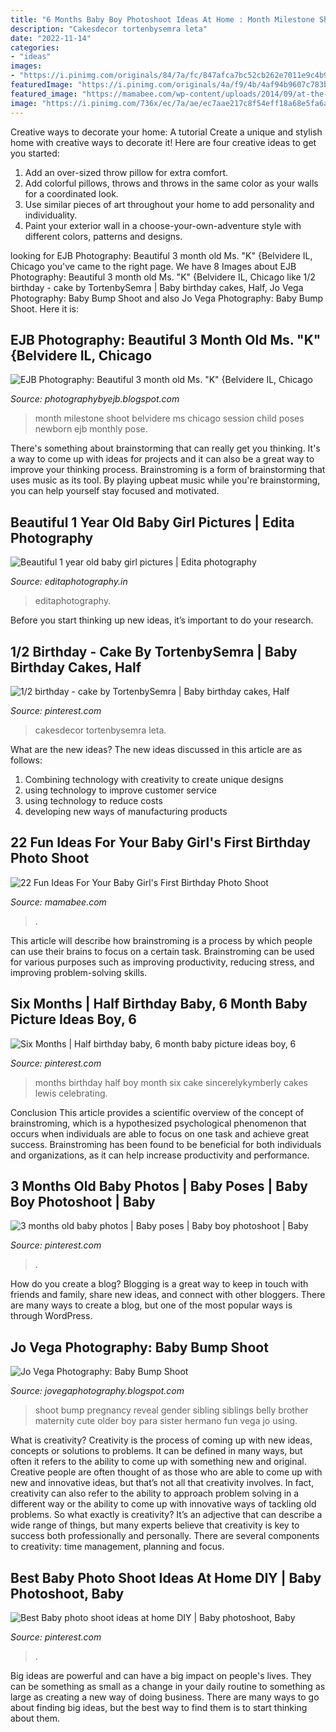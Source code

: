 ```yaml
---
title: "6 Months Baby Boy Photoshoot Ideas At Home : Month Milestone Shoot Belvidere Ms Chicago Session Child Poses Newborn Ejb Monthly Pose"
description: "Cakesdecor tortenbysemra leta"
date: "2022-11-14"
categories:
- "ideas"
images:
- "https://i.pinimg.com/originals/84/7a/fc/847afca7bc52cb262e7011e9c4b93238.jpg"
featuredImage: "https://i.pinimg.com/originals/4a/f9/4b/4af94b9607c783b6b4c445f32a5c6b28.jpg"
featured_image: "https://mamabee.com/wp-content/uploads/2014/09/at-the-beach.jpg"
image: "https://i.pinimg.com/736x/ec/7a/ae/ec7aae217c8f54eff18a68e5fa6a097d.jpg"
---
```



Creative ways to decorate your home: A tutorial
Create a unique and stylish home with creative ways to decorate it! Here are four creative ideas to get you started: 
1. Add an over-sized throw pillow for extra comfort.
2. Add colorful pillows, throws and throws in the same color as your walls for a coordinated look. 
3. Use similar pieces of art throughout your home to add personality and individuality. 
4. Paint your exterior wall in a choose-your-own-adventure style with different colors, patterns and designs.

	

		
looking for EJB Photography: Beautiful 3 month old Ms. &quot;K&quot; {Belvidere IL, Chicago you've came to the right page. We have 8 Images about EJB Photography: Beautiful 3 month old Ms. &quot;K&quot; {Belvidere IL, Chicago like 1/2 birthday - cake by TortenbySemra | Baby birthday cakes, Half, Jo Vega Photography: Baby Bump Shoot and also Jo Vega Photography: Baby Bump Shoot. Here it is:
		
    
## EJB Photography: Beautiful 3 Month Old Ms. &quot;K&quot; {Belvidere IL, Chicago

<img loading=lazy src="http://1.bp.blogspot.com/-Yl4WwLBxOVo/T6MPksrkqLI/AAAAAAAAAeE/Z6ZS9nIL0lE/s1600/DSC_6392+copy.jpg" onerror="this.onerror=null;this.src='https://tse2.mm.bing.net/th?id=OIP.jiIbnKNJ5Ok6xoX6HsZoqgHaF7&amp;pid=15.1';" alt="EJB Photography: Beautiful 3 month old Ms. &quot;K&quot; {Belvidere IL, Chicago">

_Source: photographybyejb.blogspot.com_

>month milestone shoot belvidere ms chicago session child poses newborn ejb monthly pose. 

	

There's something about brainstorming that can really get you thinking. It's a way to come up with ideas for projects and it can also be a great way to improve your thinking process. Brainstroming is a form of brainstorming that uses music as its tool. By playing upbeat music while you're brainstorming, you can help yourself stay focused and motivated.

    
## Beautiful 1 Year Old Baby Girl Pictures | Edita Photography

<img loading=lazy src="https://editaphotography.in/blog/wp-content/uploads/2018/02/Arti_baby_photo_shoot_105.jpg" onerror="this.onerror=null;this.src='https://tse3.mm.bing.net/th?id=OIP.OabQGFvQd_yv6Ee-rVNX3AHaE8&amp;pid=15.1';" alt="Beautiful 1 year old baby girl pictures | Edita photography">

_Source: editaphotography.in_

>editaphotography. 

	

Before you start thinking up new ideas, it’s important to do your research.

    
## 1/2 Birthday - Cake By TortenbySemra | Baby Birthday Cakes, Half

<img loading=lazy src="https://i.pinimg.com/736x/ec/7a/ae/ec7aae217c8f54eff18a68e5fa6a097d.jpg" onerror="this.onerror=null;this.src='https://tse1.mm.bing.net/th?id=OIP.VSW3snTkJczzk3FQo68qmgHaJ4&amp;pid=15.1';" alt="1/2 birthday - cake by TortenbySemra | Baby birthday cakes, Half">

_Source: pinterest.com_

>cakesdecor tortenbysemra leta. 

	

What are the new ideas?
The new ideas discussed in this article are as follows:
1. Combining technology with creativity to create unique designs 
2. using technology to improve customer service 
3. using technology to reduce costs 
4. developing new ways of manufacturing products 

    
## 22 Fun Ideas For Your Baby Girl&#039;s First Birthday Photo Shoot

<img loading=lazy src="https://mamabee.com/wp-content/uploads/2014/09/at-the-beach.jpg" onerror="this.onerror=null;this.src='https://tse4.mm.bing.net/th?id=OIP.4jEE2P1ou-szT0eLsXG1jQHaHa&amp;pid=15.1';" alt="22 Fun Ideas For Your Baby Girl&#039;s First Birthday Photo Shoot">

_Source: mamabee.com_

>. 

	

This article will describe how brainstroming is a process by which people can use their brains to focus on a certain task. Brainstroming can be used for various purposes such as improving productivity, reducing stress, and improving problem-solving skills.

    
## Six Months | Half Birthday Baby, 6 Month Baby Picture Ideas Boy, 6

<img loading=lazy src="https://i.pinimg.com/originals/84/7a/fc/847afca7bc52cb262e7011e9c4b93238.jpg" onerror="this.onerror=null;this.src='https://tse1.mm.bing.net/th?id=OIP.qoK_3A2F5heUYf4g_hHGKAHaKC&amp;pid=15.1';" alt="Six Months | Half birthday baby, 6 month baby picture ideas boy, 6">

_Source: pinterest.com_

>months birthday half boy month six cake sincerelykymberly cakes lewis celebrating. 

	

Conclusion
This article provides a scientific overview of the concept of brainstroming, which is a hypothesized psychological phenomenon that occurs when individuals are able to focus on one task and achieve great success. Brainstroming has been found to be beneficial for both individuals and organizations, as it can help increase productivity and performance.

    
## 3 Months Old Baby Photos | Baby Poses | Baby Boy Photoshoot | Baby

<img loading=lazy src="https://i.pinimg.com/736x/ec/c0/47/ecc04761a6cbd8b14ce1b8e25c38913b.jpg" onerror="this.onerror=null;this.src='https://tse4.mm.bing.net/th?id=OIP.TUO5RQZB4F5gHtvhoeONrQHaLH&amp;pid=15.1';" alt="3 months old baby photos | Baby poses | Baby boy photoshoot | Baby">

_Source: pinterest.com_

>. 

	

How do you create a blog?
Blogging is a great way to keep in touch with friends and family, share new ideas, and connect with other bloggers. There are many ways to create a blog, but one of the most popular ways is through WordPress.

    
## Jo Vega Photography: Baby Bump Shoot

<img loading=lazy src="http://3.bp.blogspot.com/_1JlsD9fuYAI/TNV61Bv4F_I/AAAAAAAAAIE/1AaHwqX-ErU/s1600/DSC_0038k6k6.jpg" onerror="this.onerror=null;this.src='https://tse4.mm.bing.net/th?id=OIP.FkwCdTRtFA24h_qZU3AEuwHaLJ&amp;pid=15.1';" alt="Jo Vega Photography: Baby Bump Shoot">

_Source: jovegaphotography.blogspot.com_

>shoot bump pregnancy reveal gender sibling siblings belly brother maternity cute older boy para sister hermano fun vega jo using. 

	

What is creativity?
Creativity is the process of coming up with new ideas, concepts or solutions to problems. It can be defined in many ways, but often it refers to the ability to come up with something new and original. Creative people are often thought of as those who are able to come up with new and innovative ideas, but that’s not all that creativity involves. In fact, creativity can also refer to the ability to approach problem solving in a different way or the ability to come up with innovative ways of tackling old problems.
So what exactly is creativity? It’s an adjective that can describe a wide range of things, but many experts believe that creativity is key to success both professionally and personally. There are several components to creativity: time management, planning and focus.

    
## Best Baby Photo Shoot Ideas At Home DIY | Baby Photoshoot, Baby

<img loading=lazy src="https://i.pinimg.com/originals/4a/f9/4b/4af94b9607c783b6b4c445f32a5c6b28.jpg" onerror="this.onerror=null;this.src='https://tse3.mm.bing.net/th?id=OIP.yc7E5_dAucgLRXz8h4jBFgHaJQ&amp;pid=15.1';" alt="Best Baby photo shoot ideas at home DIY | Baby photoshoot, Baby">

_Source: pinterest.com_

>. 

	

Big ideas are powerful and can have a big impact on people's lives. They can be something as small as a change in your daily routine to something as large as creating a new way of doing business. There are many ways to go about finding big ideas, but the best way to find them is to start thinking about them.

